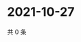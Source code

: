 # 2021-10-27

共 0 条

<!-- BEGIN WEIBO -->
<!-- 最后更新时间 Wed Oct 27 2021 19:09:41 GMT+0800 (China Standard Time) -->

<!-- END WEIBO -->
